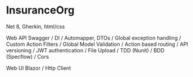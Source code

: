 # InsuranceOrg

Net 8, Gherkin, html/css

Web API
  Swagger / DI / Automapper, DTOs / Global exception handling / Custom Action Filters / Global Model Validation / Action based routing / API versioning / JWT authentication / File Upload / TDD (Nunit) / BDD (Specflow) / Cors

Web UI
  Blazor / Http Client
